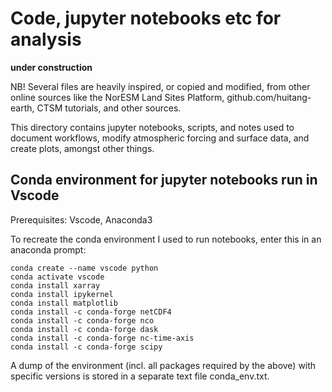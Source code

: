 # Code, jupyter notebooks etc for analysis

**under construction**

NB! Several files are heavily inspired, or copied and modified, from other online sources like the NorESM Land Sites Platform, github.com/huitang-earth, CTSM tutorials, and other sources. 

This directory contains jupyter notebooks, scripts, and notes used to document workflows, modify atmospheric forcing and surface data, and create plots, amongst other things. 

## Conda environment for jupyter notebooks run in Vscode

Prerequisites: Vscode, Anaconda3

To recreate the conda environment I used to run notebooks, enter this in an anaconda prompt:
```
conda create --name vscode python
conda activate vscode
conda install xarray
conda install ipykernel
conda install matplotlib
conda install -c conda-forge netCDF4
conda install -c conda-forge nco
conda install -c conda-forge dask
conda install -c conda-forge nc-time-axis
conda install -c conda-forge scipy
```

A dump of the environment (incl. all packages required by the above) with specific versions is stored in a separate text file conda_env.txt. 